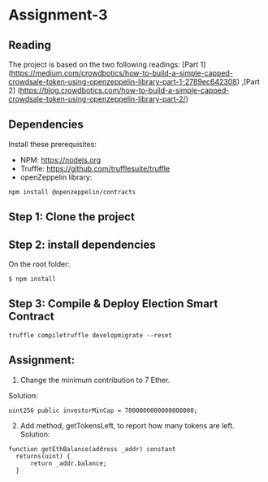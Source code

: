 # Assignment-3

## Reading
The project is based on the two following readings:
[Part 1] (https://medium.com/crowdbotics/how-to-build-a-simple-capped-crowdsale-token-using-openzeppelin-library-part-1-2789ec642308)
,[Part 2] (https://blog.crowdbotics.com/how-to-build-a-simple-capped-crowdsale-token-using-openzeppelin-library-part-2/)

## Dependencies
Install these prerequisites:
- NPM: https://nodejs.org
- Truffle: https://github.com/trufflesuite/truffle
- openZeppelin library:
```
npm install @openzeppelin/contracts
```

## Step 1: Clone the project

## Step 2: install dependencies
On the root folder:
```
$ npm install
```
## Step 3: Compile & Deploy Election Smart Contract
```
truffle compiletruffle developmigrate --reset
```

## Assignment:
1) Change the minimum contribution to 7 Ether.

Solution:
```
uint256 public investorMinCap = 7000000000000000000;
```

2) Add method, getTokensLeft, to report how many tokens are left. 
Solution:
```
function getEthBalance(address _addr) constant
  returns(uint) {
      return _addr.balance;
  }
```
